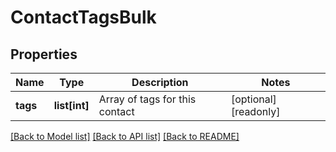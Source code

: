 # ContactTagsBulk

## Properties
Name | Type | Description | Notes
------------ | ------------- | ------------- | -------------
**tags** | **list[int]** | Array of tags for this contact | [optional] [readonly] 

[[Back to Model list]](../README.md#documentation-for-models) [[Back to API list]](../README.md#documentation-for-api-endpoints) [[Back to README]](../README.md)


